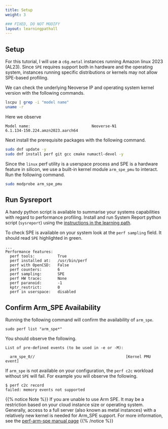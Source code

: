 ```yaml
---
title: Setup
weight: 3

### FIXED, DO NOT MODIFY
layout: learningpathall
---
```


## Setup

For this tutorial, I will use a `c6g.metal` instances running Amazon linux 2023 (AL23). Since `SPE` requires support both in hardware and the operating system, instances running specific distributions or kernels may not allow SPE-based profiling. 

We can check the underlying Neoverse IP and operating system kernel version with the following commands. 

```bash
lscpu | grep -i "model name"
uname -r
```

Here we observe

```ouput
Model name:                           Neoverse-N1
6.1.134-150.224.amzn2023.aarch64
```

Next install the prerequisite packages with the following command. 

```bash
sudo dnf update -y
sudo dnf install perf git gcc cmake numactl-devel -y
```

Since the `linux` perf utility is a userspace process and SPE is a hardware feature in silicon, we use a built-in kernel module `arm_spe_pmu` to interact. Run the following command.

```bash
sudo modprobe arm_spe_pmu
```

## Run Sysreport

A handy python script is available to summarise your systems capabilities with regard to performance profiling. Install and run System Report python script (`sysreport`) using the [instructions in the learning path](https://learn.arm.com/learning-paths/servers-and-cloud-computing/sysreport/).

To check SPE is available on your system look at the `perf sampling` field. It should read `SPE` highlighted in green.

```output
...
Performance features:
  perf tools:          True
  perf installed at:   /usr/bin/perf
  perf with OpenCSD:   False
  perf counters:       6
  perf sampling:       SPE
  perf HW trace:       None
  perf paranoid:       -1
  kptr_restrict:       0
  perf in userspace:   disabled
```

## Confirm Arm_SPE Availability

Running the following command will confirm the availability of `arm_spe`. 

```output
sudo perf list "arm_spe*"
```

You should observe the following.

```output
List of pre-defined events (to be used in -e or -M):

  arm_spe_0//                                        [Kernel PMU event]
```

If `arm_spe` is not available on your configuration, the `perf c2c` workload without `SPE` will fail. For example you will observe the following. 

```output
$ perf c2c record
failed: memory events not supported
```

{{% notice Note %}}
If you are unable to use Arm SPE. It may be a restriction based on your cloud instance size or operating system. Generally, access to a full server (also known as metal instances) with a relatively new kernel is needed for Arm_SPE support. For more information, see the [perf-arm-spe manual page](https://man7.org/linux/man-pages/man1/perf-arm-spe.1.html)
{{% /notice %}}
